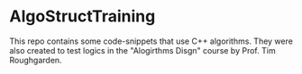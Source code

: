 # AlgoStructTraining
This repo contains some code-snippets that use C++ algorithms.
They were also created to test logics in the "Alogirthms Disgn" course by Prof. Tim Roughgarden.
